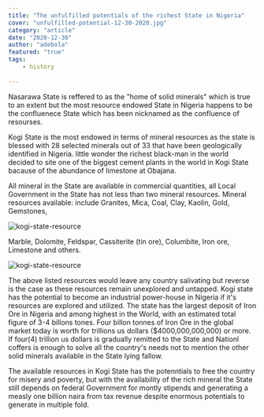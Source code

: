 ```yaml
---
title: "The unfulfilled potentials of the richest State in Nigeria"
cover: "unfulfilled-potential-12-30-2020.jpg"
category: "article"
date: "2020-12-30"
author: "adebola"
featured: "true"
tags:
    - history
    
---
```


Nasarawa State is reffered to as the "home of solid minerals" which is true to an extent but the most resource endowed State in Nigeria happens to be the confluenece State which has been nicknamed as the confluence of resourses.

Kogi State is the most endowed in terms of mineral resources as the state is blessed with 28 selected minerals out of 33 that have been geologically identified in Nigeria.
little wonder the richest black-man in the world decided to site one of the biggest cement plants in the world in Kogi State bacause of the abundance of limestone at Obajana. 

All mineral in the State are available in commercial quantities, all Local Government in the State has not less than two mineral resources. 
Mineral resources available: include Granites, Mica, Coal, Clay, Kaolin, Gold,  Gemstones,

![kogi-state-resource](https://imgur.com/BLdisZB.jpg)

Marble, Dolomite, Feldspar, Cassiterite (tin ore), Columbite,  Iron ore, Limestone  and others.

![kogi-state-resource](https://imgur.com/Lns0Rop.jpg)

The above listed resources would leave any country salivating but reverse is the case as these resources remain unexplored and untapped. 
Kogi state has the potential to become an industrial power-house in Nigeria if it's resources are explored and utilized.
The state has the largest deposit of Iron Ore in Nigeria and among highest in the World, with an estimated total figure of 3-4 billons tones.
Four billon tonnes of Iron Ore in the global market today is worth for trillions us dollars ($4000,000,000,000) or more.
If four(4) trillion us dollars is gradually remitted to the State and Nationl coffers is enough to solve all the country's needs not to mention the other solid minerals available in the State lying fallow.

The available resources in Kogi State has the potenntials to free the country for misery and poverty, but with the availability of the rich mineral the State still depends on federal Government for montly stipends and generating a measly one billion naira from tax revenue despite enormous potentials to generate in multiple fold.



